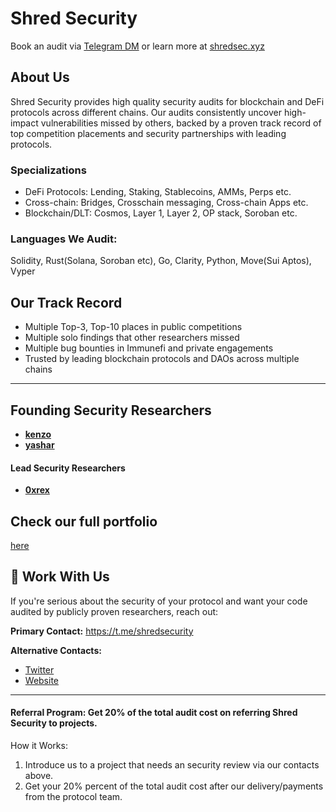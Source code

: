 # Shred Security
Book an audit via [Telegram DM](https://t.me/shredsecurity) or learn more at [shredsec.xyz](https://shredsec.xyz)

## About Us

Shred Security provides high quality security audits for blockchain and DeFi protocols across different chains. Our audits consistently uncover high-impact vulnerabilities missed by others, backed by a proven track record of top competition placements and security partnerships with leading protocols.

### Specializations

- DeFi Protocols: Lending, Staking, Stablecoins, AMMs, Perps etc.
- Cross-chain: Bridges, Crosschain messaging, Cross-chain Apps etc.
- Blockchain/DLT: Cosmos, Layer 1, Layer 2, OP stack, Soroban etc.

### Languages We Audit:

Solidity, Rust(Solana, Soroban etc), Go, Clarity, Python, Move(Sui Aptos), Vyper

## Our Track Record

-  Multiple Top-3, Top-10 places in public competitions
-  Multiple solo findings that other researchers missed
-  Multiple bug bounties in Immunefi and private engagements
-  Trusted by leading blockchain protocols and DAOs across multiple chains

* * *

## Founding Security Researchers

- [**kenzo**](https://x.com/kenzowhitehat)
- [**yashar**](https://x.com/yashar0x)

#### Lead Security Researchers
- [**0xrex**](https://x.com/jvorex_)

## Check our full portfolio 
[here](https://github.com/ShredSecurity/audits/blob/main/README.md#audit-competition-results)

## 📩 Work With Us

If you're serious about the security of your protocol and want your code audited by publicly proven researchers, reach out:

**Primary Contact:** https://t.me/shredsecurity

**Alternative Contacts:**

- [Twitter](https://x.com/shredscrt)
- [Website](https://shredsec.xyz/)

****

#### Referral Program: Get 20% of the total audit cost on referring Shred Security to projects.
How it Works:
1. Introduce us to a project that needs an security review via our contacts above.
2. Get your 20% percent of the total audit cost after our delivery/payments from the protocol team. 

